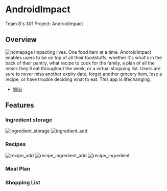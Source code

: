 # AndroidImpact
Team 8's 301 Project: AndroidImpact
## Overview
![homepage](https://user-images.githubusercontent.com/68800077/204200560-fd0f216b-b511-4e0b-841b-79bf246f4973.png)
Impacting lives. One food item at a time. AndroidImpact enables users to be on top of all their foodstuffs,
whether it's what's in the back of their pantry, what recipe to cook for the family, a plan of all the meals 
they'll eat throughout the week, or a virtual shopping list. Users are sure to never miss another expiry date,
forget another grocery item, lose a recipe, or have trouble deciding what to eat. This app is lifechanging.

- [Wiki](https://github.com/CMPUT301F22T08/AndroidImpact/wiki)

## Features
### Ingredient storage
![ingredient_storage](https://user-images.githubusercontent.com/68800077/204200982-4f1bb0fc-b9c9-442e-90d1-858ed1938186.png)
![ingredient_add](https://user-images.githubusercontent.com/68800077/204201053-8aca22e1-8306-46f3-b29d-3417fdd2fe61.png)
### Recipes
![recipe_add](https://user-images.githubusercontent.com/68800077/204201128-2f918ddf-d1ae-42a1-a266-d6df867c0f94.png)
![recipe_ingredient_add](https://user-images.githubusercontent.com/68800077/204201406-1ddd3b1c-4391-4ced-9cd6-2354e6ff9ccb.png)
![recipe_ingredient](https://user-images.githubusercontent.com/68800077/204201660-19e76cf3-6858-473f-83bf-24b3b9b1b289.png)

### Meal Plan


### Shopping List
